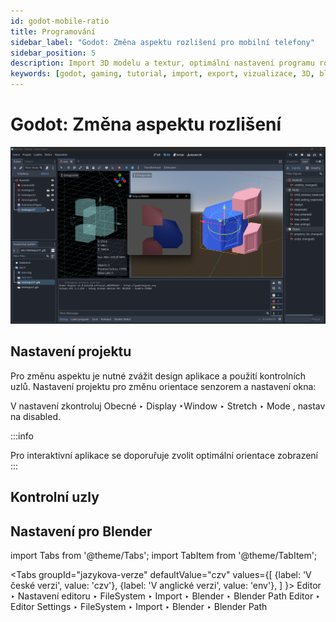 ```yaml
---
id: godot-mobile-ratio
title: Programování
sidebar_label: "Godot: Změna aspektu rozlišení pro mobilní telefony"
sidebar_position: 5
description: Import 3D modelu a textur, optimální nastavení programu rozlišení Godot pro programování her
keywords: [godot, gaming, tutorial, import, export, vizualizace, 3D, blender, blender3d, instalace, nastavení, digitální modelování]
---
```


# Godot: Změna aspektu rozlišení

![image](./images/godot3.png)


## Nastavení projektu

Pro změnu aspektu je nutné zvážit design aplikace a použití kontrolních uzlů. Nastavení projektu pro změnu orientace senzorem a nastavení okna:

V nastavení zkontroluj Obecné ‣ Display ‣Window ‣ Stretch ‣ Mode , nastav na disabled.

:::info

Pro interaktivní aplikace se doporuřuje zvolit optimální orientace zobrazení
:::

## Kontrolní uzly 


## Nastavení pro Blender

import Tabs from '@theme/Tabs';
import TabItem from '@theme/TabItem';

<Tabs
  groupId="jazykova-verze"
  defaultValue="czv"
  values={[
    {label: 'V české verzi', value: 'czv'},
    {label: 'V anglické verzi', value: 'env'},
  ]
}>
<TabItem value="czv">Editor ‣ Nastavení editoru ‣ FileSystem ‣ Import ‣ Blender ‣ Blender Path</TabItem>
<TabItem value="env">Editor ‣ Editor Settings ‣ FileSystem ‣ Import ‣ Blender ‣ Blender Path</TabItem>
</Tabs>







